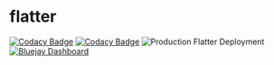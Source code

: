 # flatter
[![Codacy Badge](https://app.codacy.com/project/badge/Grade/0edebac71fea4f91b159760cfd45f412)](https://www.codacy.com/gh/ISPP-G10/flatter/dashboard?utm_source=github.com&amp;utm_medium=referral&amp;utm_content=ISPP-G10/flatter&amp;utm_campaign=Badge_Grade)
[![Codacy Badge](https://app.codacy.com/project/badge/Coverage/0edebac71fea4f91b159760cfd45f412)](https://www.codacy.com/gh/ISPP-G10/flatter/dashboard?utm_source=github.com&utm_medium=referral&utm_content=ISPP-G10/flatter&utm_campaign=Badge_Coverage)
![Production Flatter Deployment](https://github.com/ISPP-G10/flatter/actions/workflows/prod-deployment.yml/badge.svg)
[![Bluejay Dashboard](https://img.shields.io/badge/Bluejay-Dashboard_L10-blue.svg)](http://dashboard.bluejay.governify.io/dashboard/script/dashboardLoader.js?dashboardURL=https://reporter.bluejay.governify.io/api/v4/dashboards/tpa-ISPP-2023-GH-ISPP-G10_flatter/main)
